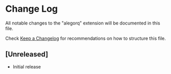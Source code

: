 # Change Log

All notable changes to the "alegorq" extension will be documented in this file.

Check [Keep a Changelog](http://keepachangelog.com/) for recommendations on how to structure this file.

## [Unreleased]

- Initial release